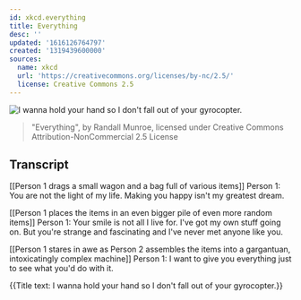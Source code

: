 ```yaml
---
id: xkcd.everything
title: Everything
desc: ''
updated: '1616126764797'
created: '1319439600000'
sources:
  name: xkcd
  url: 'https://creativecommons.org/licenses/by-nc/2.5/'
  license: Creative Commons 2.5
---
```

![I wanna hold your hand so I don't fall out of your gyrocopter.](https://imgs.xkcd.com/comics/everything.png)
> "Everything", by Randall Munroe, licensed under Creative Commons Attribution-NonCommercial 2.5 License

## Transcript
[[Person 1 drags a small wagon and a bag full of various items]]
Person 1: You are not the light of my life. Making you happy isn't my greatest dream.

[[Person 1 places the items in an even bigger pile of even more random items]]
Person 1: Your smile is not all I live for. I've got my own stuff going on. But you're strange and fascinating and I've never met anyone like you.

[[Person 1 stares in awe as Person 2 assembles the items into a gargantuan, intoxicatingly complex machine]]
Person 1: I want to give you everything just to see what you'd do with it.

{{Title text: I wanna hold your hand so I don't fall out of your gyrocopter.}}
